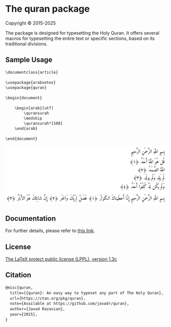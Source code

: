 # The quran package
Copyright © 2015-2025

The package is designed for typesetting the Holy Quran.
It offers several macros for typesetting the entire text
or specific sections, based on its traditional divisions.


## Sample Usage

```
\documentclass{article}

\usepackage{arabxetex}
\usepackage{quran}

\begin{document}

    \begin{arab}[utf]
        \quransurah
        \medskip
        \quransurah*[108]
    \end{arab}

\end{document}
```
![surah108](images/sample.png)

## Documentation
For further details, please refer to [this link](http://mirrors.ctan.org/macros/unicodetex/latex/quran/doc/quran-doc.pdf).


## License

[The LaTeX project public license (LPPL), version 1.3c](https://www.latex-project.org/lppl/lppl-1-3c/)

## Citation

```tex
@misc{quran,
  title={{quran}: An easy way to typeset any part of The Holy Quran},
  url={https://ctan.org/pkg/quran},
  note={Available at https://github.com/javadr/quran},
  author={Javad Razavian},
  year={2015},
}
```
